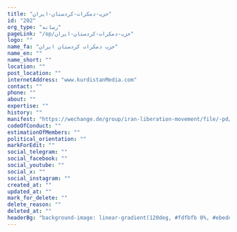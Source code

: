 ```yaml
---
title: "حزب-دمکرات-کردستان-ایران"
id: "202"
org_type: "رسانه"
pageLink: "/op/حزب-دمکرات-کردستان-ایران"
logo: ""
name_fa: "حزب دمکرات کردستان ایران"
name_en: ""
name_short: ""
location: ""
post_location: ""
internetAddress: "www.kurdistanMedia.com"
contact: ""
phone: ""
about: ""
expertise: ""
history: ""
manifest: "https://wechange.de/group/iran-liberation-movement/file/-pd/download/%25D8%25A8%25D8%25B1%25D9%2586%25D8%25A7%25D9%2585%25D9%2587-%25D9%2588-%25D8%25A7%25D8%25B3%25D8%25A7%25D8%25B3%25D9%2586%25D8%25A7%25D9%2585%25D9%2587-%25D8%25AD%25D8%25B2%25D8%25A8-%25D8%25AF%25D9%2585%25DA%25A9%25D8%25B1%25D8%25A7%25D8%25AA-%25DA%25A9%25D8%25B1%25D8%25AF%25D8%25B3%25D8%25AA%25D8%25A7%25D9%2586-%25D8%25A7%25DB%258C%25D8%25B1%25D8%25A7%25D9%2586.pdf%3E"
codeOfConduct: ""
estimationOfMembers: ""
political_orientation: ""
markForEdit: ""
social_telegram: ""
social_facebook: ""
social_youtube: ""
social_x: ""
social_instagram: ""
created_at: ""
updated_at: ""
mark_for_delete: ""
delete_reason: ""
deleted_at: ""
headerBg: "background-image: linear-gradient(120deg, #fdfbfb 0%, #ebedee 100%);"
---
```


